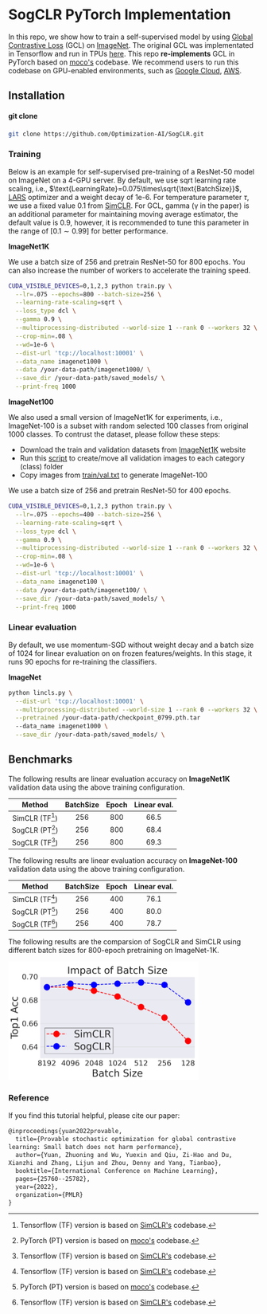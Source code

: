 # SogCLR PyTorch Implementation

In this repo, we show how to train a self-supervised model by using [Global Contrastive Loss](https://arxiv.org/abs/2202.12387) (GCL) on [ImageNet](https://image-net.org/). The original GCL was implementated in Tensorflow and run in TPUs [here](https://github.com/Optimization-AI/SogCLR/tree/Tensorflow). This repo **re-implements** GCL in PyTorch based on [moco's](https://github.com/facebookresearch/moco) codebase. We recommend users to run this codebase on GPU-enabled environments, such as [Google Cloud](https://cloud.google.com/), [AWS](https://aws.amazon.com/).


## Installation

#### git clone
```bash
git clone https://github.com/Optimization-AI/SogCLR.git
```

### Training  
Below is an example for self-supervised pre-training of a ResNet-50 model on ImageNet on a 4-GPU server. By default, we use sqrt learning rate scaling, i.e., $\text{LearningRate}=0.075\times\sqrt{\text{BatchSize}}$, [LARS](https://arxiv.org/abs/1708.03888) optimizer and a weight decay of 1e-6. For temperature parameter $\tau$, we use a fixed value $0.1$ from [SimCLR](https://arxiv.org/pdf/2002.05709.pdf). For GCL, gamma (γ in the paper) is an additional parameter for maintaining moving average estimator, the default value is $0.9$, however, it is recommended to tune this parameter in the range of $[0.1\sim 0.99]$ for better performance. 


**ImageNet1K**

We use a batch size of 256 and pretrain ResNet-50 for 800 epochs. You can also increase the number of workers to accelerate the training speed. 

```bash
CUDA_VISIBLE_DEVICES=0,1,2,3 python train.py \
  --lr=.075 --epochs=800 --batch-size=256 \
  --learning-rate-scaling=sqrt \
  --loss_type dcl \
  --gamma 0.9 \
  --multiprocessing-distributed --world-size 1 --rank 0 --workers 32 \
  --crop-min=.08 \
  --wd=1e-6 \
  --dist-url 'tcp://localhost:10001' \
  --data_name imagenet1000 \
  --data /your-data-path/imagenet1000/ \
  --save_dir /your-data-path/saved_models/ \
  --print-freq 1000
```


**ImageNet100**

We also used a small version of ImageNet1K for experiments, i.e., ImageNet-100 is a subset with random selected 100 classes from original 1000 classes. To contrust the dataset, please follow these steps:
* Download the train and validation datasets from [ImageNet1K](https://image-net.org/challenges/LSVRC/2012/) website
* Run this [script](https://raw.githubusercontent.com/soumith/imagenetloader.torch/master/valprep.sh) to create/move all validation images to each category (class) folder
* Copy images from [train/val.txt](https://github.com/Optimization-AI/SogCLR/blob/main/dataset/ImageNet-S/train.txt) to generate ImageNet-100

We use a batch size of 256 and pretrain ResNet-50 for 400 epochs.

```bash
CUDA_VISIBLE_DEVICES=0,1,2,3 python train.py \
  --lr=.075 --epochs=400 --batch-size=256 \
  --learning-rate-scaling=sqrt \
  --loss_type dcl \
  --gamma 0.9 \
  --multiprocessing-distributed --world-size 1 --rank 0 --workers 32 \
  --crop-min=.08 \
  --wd=1e-6 \
  --dist-url 'tcp://localhost:10001' \
  --data_name imagenet100 \
  --data /your-data-path/imagenet100/ \
  --save_dir /your-data-path/saved_models/ \
  --print-freq 1000
```

### Linear evaluation
By default, we use momentum-SGD without weight decay and a batch size of 1024 for linear evaluation on on frozen features/weights. In this stage, it runs 90 epochs for re-training the classifiers.

**ImageNet**

```bash
python lincls.py \
  --dist-url 'tcp://localhost:10001' \
  --multiprocessing-distributed --world-size 1 --rank 0 --workers 32 \
  --pretrained /your-data-path/checkpoint_0799.pth.tar
  --data_name imagenet1000 \
  --save_dir /your-data-path/saved_models/ \
```

## Benchmarks

The following results are linear evaluation accuracy on **ImageNet1K** validation data using the above training configuration.

| Method | BatchSize |Epoch | Linear eval. |
|:----------:|:--------:|:--------:|:--------:|
| SimCLR (TF[^2]) | 256   |   800 | 66.5 |
| SogCLR (PT[^1]) | 256   |   800 | 68.4 |
| SogCLR (TF[^2]) | 256   |   800 | 69.3 |


The following results are linear evaluation accuracy on **ImageNet-100** validation data using the above training configuration.

| Method | BatchSize |Epoch | Linear eval. |
|:----------:|:--------:|:--------:|:--------:|
| SimCLR (TF[^2]) | 256   |   400 | 76.1 |
| SogCLR (PT[^1]) | 256   |   400 | 80.0 |
| SogCLR (TF[^2]) | 256   |   400 | 78.7 |

[^1]:PyTorch (PT) version is based on [moco's](https://github.com/facebookresearch/moco) codebase.
[^2]:Tensorflow (TF) version is based on [SimCLR's](https://github.com/google-research/simclr/tree/master/tf2) codebase.

The following results are the comparsion of SogCLR and SimCLR using different batch sizes for 800-epoch pretraining on ImageNet-1K. 

<img src="https://raw.githubusercontent.com/Optimization-AI/SogCLR/Tensorflow/imgs/sogclr_batch_size.png" width="383" height="238">


### Reference
If you find this tutorial helpful, please cite our paper:
```
@inproceedings{yuan2022provable,
  title={Provable stochastic optimization for global contrastive learning: Small batch does not harm performance},
  author={Yuan, Zhuoning and Wu, Yuexin and Qiu, Zi-Hao and Du, Xianzhi and Zhang, Lijun and Zhou, Denny and Yang, Tianbao},
  booktitle={International Conference on Machine Learning},
  pages={25760--25782},
  year={2022},
  organization={PMLR}
}
```

